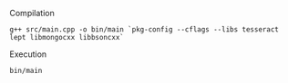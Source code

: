 
Compilation

    g++ src/main.cpp -o bin/main `pkg-config --cflags --libs tesseract lept libmongocxx libbsoncxx`

Execution

    bin/main
